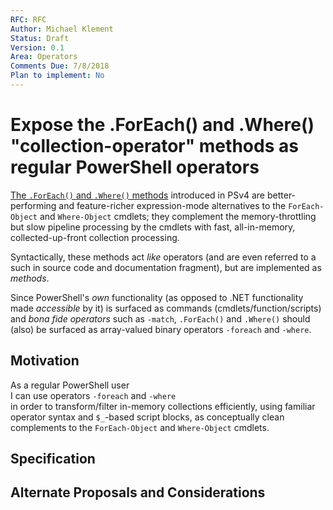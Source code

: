 ```yaml
---
RFC: RFC
Author: Michael Klement
Status: Draft
Version: 0.1
Area: Operators
Comments Due: 7/8/2018
Plan to implement: No
---
```


# Expose the .ForEach() and .Where() "collection-operator" methods as regular PowerShell operators

[The `.ForEach()` and `.Where()` methods](http://www.powershellmagazine.com/2014/10/22/foreach-and-where-magic-methods/) introduced in PSv4 are better-performing and feature-richer expression-mode alternatives to the `ForEach-Object` and `Where-Object` cmdlets; they complement the memory-throttling but slow pipeline processing by the cmdlets with fast, all-in-memory, collected-up-front collection processing.

Syntactically, these methods act _like_ operators (and are even referred to a such in source code and documentation fragment), but are implemented as _methods_.

Since PowerShell's _own_ functionality (as opposed to .NET functionality made _accessible_ by it) is surfaced as commands (cmdlets/function/scripts) and _bona fide operators_ such as `-match`, `.ForEach()` and `.Where()` should (also) be surfaced as array-valued binary operators `-foreach` and `-where`.


## Motivation

As a regular PowerShell user  
I can use operators `-foreach` and `-where`  
in order to transform/filter in-memory collections efficiently, using familiar operator syntax and `$_`-based script blocks, as conceptually clean complements to the `ForEach-Object` and `Where-Object` cmdlets.

## Specification

## Alternate Proposals and Considerations
